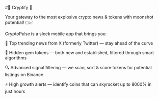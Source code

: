 #🚀 Cryptify 📱

Your gateway to the most explosive crypto news & tokens with moonshot potential! 🌕📈

CryptoPulse is a sleek mobile app that brings you:

📰 Top trending news from X (formerly Twitter) — stay ahead of the curve

💎 Hidden gem tokens — both new and established, filtered through smart algorithms

🔍 Advanced signal filtering — we scan, sort & score tokens for potential listings on Binance

⚡️ High growth alerts — identify coins that can skyrocket up to 8000% in just hours
